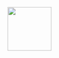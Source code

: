 <p align="center" width="200">
   <img align="center" width="100" src="../modofit_market/public/images/logo_modofit_market.png" />   
</p>